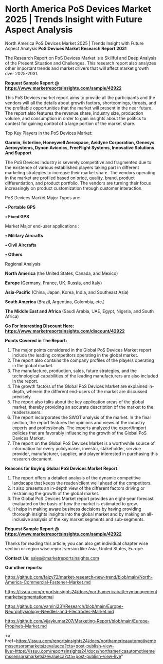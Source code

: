 # North America PoS Devices Market 2025 | Trends Insight with Future Aspect Analysis
North America PoS Devices Market 2025 | Trends Insight with Future Aspect Analysis
<strong>PoS Devices Market Research Report 2031</strong>

The Research Report on PoS Devices Market is a Skillful and Deep Analysis of the Present Situation and Challenges. This research report also analyzes other important trends and market drivers that will affect market growth over 2025-2031.

<strong>Request Sample Report @ <a href=https://www.marketreportsinsights.com/sample/42922>https://www.marketreportsinsights.com/sample/42922</a></strong>

This PoS Devices market report aims to provide all the participants and the vendors will all the details about growth factors, shortcomings, threats, and the profitable opportunities that the market will present in the near future. The report also features the revenue share, industry size, production volume, and consumption in order to gain insights about the politics to contest for gaining control of a large portion of the market share.

Top Key Players in the PoS Devices Market:

<strong>Garmin, Esterline, Honeywell Aerospace, Avidyne Corporation, Genesys Aerosystems, Dynon Avionics, FreeFlight Systems, Innovative Solutions And Support</strong>

The PoS Devices Industry is severely competitive and fragmented due to the existence of various established players taking part in different marketing strategies to increase their market share. The vendors operating in the market are profiled based on price, quality, brand, product differentiation, and product portfolio. The vendors are turning their focus increasingly on product customization through customer interaction.

PoS Devices Market Major Types are:

<strong>•  Portable GPS

•  Fixed GPS</strong>

Market Major end-user applications :

<strong>•  Military Aircrafts

•  Civil Aircrafts

•  Others</strong>

Regional Analysis

</u><strong><b>North America</b></strong> (the United States, Canada, and Mexico)

<strong><b>Europe </b></strong>(Germany, France, UK, Russia, and Italy)

<strong><b>Asia-Pacific</b></strong> (China, Japan, Korea, India, and Southeast Asia)

<strong><b>South America</b></strong> (Brazil, Argentina, Colombia, etc.)

<strong><b>The Middle East and Africa</b></strong> (Saudi Arabia, UAE, Egypt, Nigeria, and South Africa)

<strong>Go For Interesting Discount Here: <a href=https://www.marketreportsinsights.com/discount/42922>https://www.marketreportsinsights.com/discount/42922</a></strong>

<strong>Points Covered in The Report:</strong>
<ol>
  <li>The major points considered in the Global PoS Devices Market report include the leading competitors operating in the global market.</li>
  <li>The report also contains the company profiles of the players operating in the global market.</li>
  <li>The manufacture, production, sales, future strategies, and the technological capabilities of the leading manufacturers are also included in the report.</li>
  <li>The growth factors of the Global PoS Devices Market are explained in-depth, wherein the different end-users of the market are discussed precisely.</li>
  <li>The report also talks about the key application areas of the global market, thereby providing an accurate description of the market to the readers/users.</li>
  <li>The report incorporates the SWOT analysis of the market. In the final section, the report features the opinions and views of the industry experts and professionals. The experts analyzed the export/import policies that are favorably influencing the growth of the Global PoS Devices Market.</li>
  <li>The report on the Global PoS Devices Market is a worthwhile source of information for every policymaker, investor, stakeholder, service provider, manufacturer, supplier, and player interested in purchasing this research document.</li>
</ol>
<strong>Reasons for Buying Global PoS Devices Market Report:</strong>

<ol>
  <li>The report offers a detailed analysis of the dynamic competitive landscape that keeps the reader/client well ahead of the competitors.</li>
  <li>It also presents an in-depth view of the different factors driving or restraining the growth of the global market.</li>
  <li>The Global PoS Devices Market report provides an eight-year forecast evaluated on the basis of how the market is estimated to grow.</li>
  <li>It helps in making aware business decisions by having providing thorough insights insights into the global market and by making an all-inclusive analysis of the key market segments and sub-segments.</li>
</ol>
<strong>Request Sample Report @ <a href=https://www.marketreportsinsights.com/sample/42922>https://www.marketreportsinsights.com/sample/42922</a></strong>


Thanks for reading this article; you can also get individual chapter wise section or region wise report version like Asia, United States, Europe.

<strong>Contact Us:</strong>
sales@marketreportsinsights.com

<strong>Our other reports:</strong>

<a href=https://github.com/faizy72/market-research-new-trend/blob/main/North-America-Commercial-Fastener-Market.md>https://github.com/faizy72/market-research-new-trend/blob/main/North-America-Commercial-Fastener-Market.md</a>

<a href=https://issuu.com/reportsinsights24/docs/northamericabatterymanagementmarketsegmentationmai>https://issuu.com/reportsinsights24/docs/northamericabatterymanagementmarketsegmentationmai</a>

<a href=https://github.com/yamini231/Research/blob/main/Europe-Neurophysiology-Needles-and-Electrodes-Market.md>https://github.com/yamini231/Research/blob/main/Europe-Neurophysiology-Needles-and-Electrodes-Market.md</a>

<a href=https://github.com/vijaykumar207/Marketing-Report/blob/main/Europe-Propineb-Market.md>https://github.com/vijaykumar207/Marketing-Report/blob/main/Europe-Propineb-Market.md</a>

<a href=https://issuu.com/reportsinsights24/docs/northamericaautomotivememssensorsmarketsizevalueca?cta=post-publish-view-live>https://issuu.com/reportsinsights24/docs/northamericaautomotivememssensorsmarketsizevalueca?cta=post-publish-view-live</a>"
